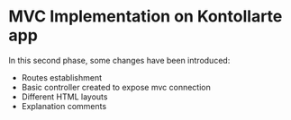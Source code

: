 # MVC Implementation on Kontollarte app

In this second phase, some changes have been introduced:

* Routes establishment
* Basic controller created to expose mvc connection
* Different HTML layouts
* Explanation comments




